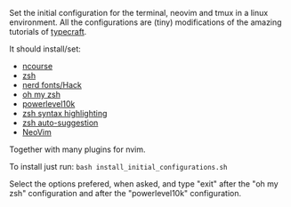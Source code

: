 Set the initial configuration for the terminal, neovim and tmux in a linux environment. All the configurations are (tiny) modifications of the amazing tutorials of [typecraft](https://www.youtube.com/@typecraft_dev).

It should install/set:
- [ncourse](https://ftp.gnu.org/gnu/ncurses/)
- [zsh](https://sourceforge.net/projects/zsh/)
- [nerd fonts/Hack](https://www.nerdfonts.com/font-downloads)
- [oh my zsh](https://github.com/ohmyzsh/ohmyzsh)
- [powerlevel10k](https://github.com/romkatv/powerlevel10k)
- [zsh syntax highlighting](https://github.com/zsh-users/zsh-syntax-highlighting)
- [zsh auto-suggestion](https://github.com/zsh-users/zsh-autosuggestions)
- [NeoVim](https://github.com/neovim/neovim)

Together with many plugins for nvim.

To install just run:
```bash install_initial_configurations.sh```

Select the options prefered, when asked, and type "exit" after the "oh my zsh" configuration and after the "powerlevel10k" configuration.
